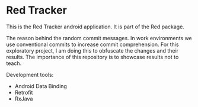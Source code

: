 # Red Tracker  

This is the Red Tracker android application. It is part of the Red package.  

The reason behind the random commit messages. In work environments we use conventional commits to increase commit comprehension. For this exploratory project, I am doing this to obfuscate the changes and their results. The importance of this repository is to showcase results not to teach.  

Development tools:

- Android Data Binding
- Retrofit
- RxJava


